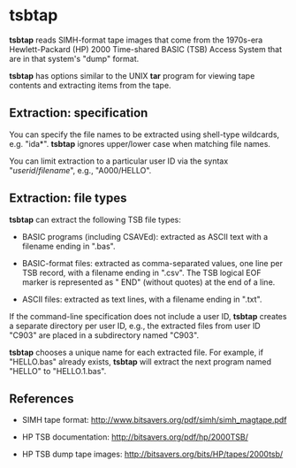# tsbtap

**tsbtap** reads SIMH-format tape images that come from the 1970s-era
Hewlett-Packard (HP) 2000 Time-shared BASIC (TSB) Access System that
are in that system's "dump" format.

**tsbtap** has options similar to the UNIX **tar** program for viewing tape
contents and extracting items from the tape.

## Extraction: specification

You can specify the file names to be extracted using shell-type wildcards,
e.g. "ida\*". **tsbtap** ignores upper/lower case when matching file names.

You can limit extraction to a particular user ID via the syntax
"*userid*/*filename*", e.g., "A000/HELLO".

## Extraction: file types

**tsbtap** can extract the following TSB file types:

- BASIC programs (including CSAVEd): extracted as ASCII text with a
filename ending in ".bas".

- BASIC-format files: extracted as comma-separated values, one line per
TSB record, with a filename ending in ".csv". The TSB logical EOF marker
is represented as " END" (without quotes) at the end of a line.

- ASCII files: extracted as text lines, with a filename ending in ".txt".

If the command-line specification does not include a user ID, **tsbtap**
creates a separate directory per user ID, e.g., the extracted files
from user ID "C903" are placed in a subdirectory named "C903".

**tsbtap** chooses a unique name for each extracted file. For example,
if "HELLO.bas" already exists, **tsbtap** will extract the next program
named "HELLO" to "HELLO.1.bas".

## References

- SIMH tape format: http://www.bitsavers.org/pdf/simh/simh_magtape.pdf

- HP TSB documentation: http://bitsavers.org/pdf/hp/2000TSB/

- HP TSB dump tape images: http://bitsavers.org/bits/HP/tapes/2000tsb/
